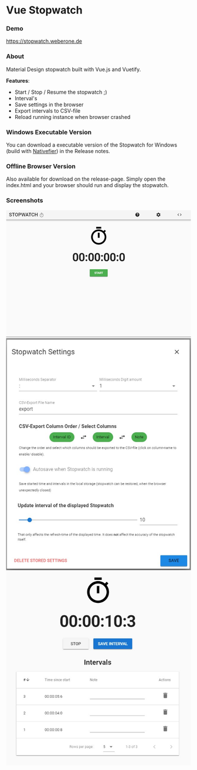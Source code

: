 # Vue Stopwatch

### Demo
https://stopwatch.weberone.de

### About
Material Design stopwatch built with Vue.js and Vuetify.  

**Features**:
*  Start / Stop / Resume the stopwatch ;)
*  Interval's
*  Save settings in the browser
*  Export intervals to CSV-file
*  Reload running instance when browser crashed

### Windows Executable Version
You can download a executable version of the Stopwatch for Windows (build with [Nativefier](https://github.com/jiahaog/nativefier)) in the Release notes.

### Offline Browser Version
Also available for download on the release-page. Simply open the index.html and your browser should run and display the stopwatch.

### Screenshots
![Stopwatch](screenshots/stopwatch.jpg?raw=true "Stopwatch")
![Settings](screenshots/settings.jpg?raw=true "Settings")
![Intervals](screenshots/intervals.jpg?raw=true "Intervals")